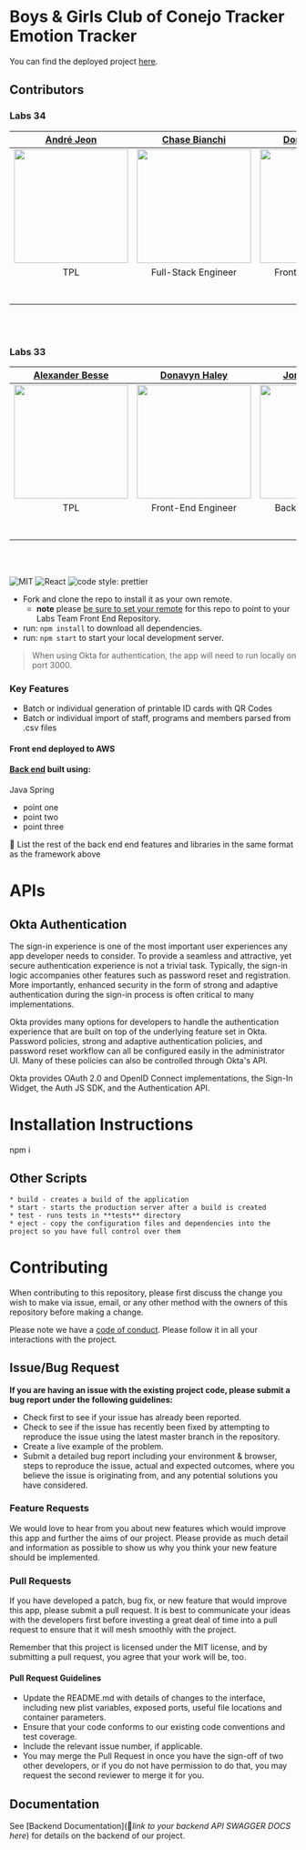 
# Boys & Girls Club of Conejo Tracker Emotion Tracker

You can find the deployed project [here](https://b.bgexperiencetracker.dev/).

## Contributors
### Labs 34
| [André Jeon](https://github.com/andre-jeon) | [Chase Bianchi](https://github.com/chasebianchi) | [Donavyn Haley](https://github.com/donavynhaley) | [Isaac Pak](https://github.com/pak11273) | [Jiawei Wu](https://github.com/abc1929) | [Iaroslav Mokroguz](https://github.com/maustrauk) | [Robert Garcia](https://github.com/JulsIII) | [Samuel Perrin](https://github.com/SamuelPerrin) |
| :---: | :---: | :---: | :---: | :---: | :---: | :---: | :---: |
| [<img src="https://avatars.githubusercontent.com/u/65319422?v=4" width = "200" />](https://github.com/andre-jeon) | [<img src="https://avatars.githubusercontent.com/u/73509539?v=4" width = "200" />](https://github.com/chasebianchi) | [<img src="https://avatars.githubusercontent.com/u/9630087?v=4" width = "200" />](https://github.com/donavynhaley) | [<img src="https://avatars.githubusercontent.com/u/2309184?v=4" width = "200" />](https://github.com/pak11273) | [<img src="https://avatars.githubusercontent.com/u/8783438?v=4" width="200" />](https://github.com/abc1929) | [<img src="https://avatars.githubusercontent.com/u/25729054?v=4" width="200" />](https://github.com/maustrauk) | [<img src="https://avatars.githubusercontent.com/u/32250331?v=4" width="200" />](https://github.com/JulsIII) | [<img src="https://avatars.githubusercontent.com/u/75265387?v=4" width="200" />](https://github.com/SamuelPerrin) |
| TPL | Full-Stack Engineer | Front-End Engineer | Front-End Engineer | Back-End Engineer | Front-End Engineer | Design Lead | Back-End Engineer | 
| [<img src="https://github.com/favicon.ico" width="15"> ](https://github.com/AlexJoeb) | [<img src="https://github.com/favicon.ico" width="15"> ](https://github.com/donavynhaley) | [<img src="https://github.com/favicon.ico" width="15"> ](https://github.com/jordan-hanson) | [<img src="https://github.com/favicon.ico" width="15"> ](https://github.com/Lukerdue) | [<img src="https://github.com/favicon.ico" width="15"> ](https://github.com/sebass482) | [<img src="https://github.com/favicon.ico" width="15"> ](https://github.com/maustrauk) | [<img src="https://github.com/favicon.ico" width="15"> ](https://github.com/jolness1) | [<img src="https://github.com/favicon.ico" width="15"> ](https://github.com/leahfern) |
| [ <img src="https://static.licdn.com/sc/h/al2o9zrvru7aqj8e1x2rzsrca" width="15"> ](https://www.linkedin.com/in/andrejeon/) | [ <img src="https://static.licdn.com/sc/h/al2o9zrvru7aqj8e1x2rzsrca" width="15"> ](https://www.linkedin.com/in/chasebianchi/) | [ <img src="https://static.licdn.com/sc/h/al2o9zrvru7aqj8e1x2rzsrca" width="15"> ](https://www.linkedin.com/in/donavynhaley/) | [ <img src="https://static.licdn.com/sc/h/al2o9zrvru7aqj8e1x2rzsrca" width="15"> ](https://www.linkedin.com/in/isaac-pak-78b72687/) | [ <img src="https://static.licdn.com/sc/h/al2o9zrvru7aqj8e1x2rzsrca" width="15"> ](https://www.linkedin.com/in/obtl) | [ <img src="https://static.licdn.com/sc/h/al2o9zrvru7aqj8e1x2rzsrca" width="15"> ](https://www.linkedin.com/in/iaroslav-mokroguz-b1448b132/) | [ <img src="https://static.licdn.com/sc/h/al2o9zrvru7aqj8e1x2rzsrca" width="15"> ](https://www.linkedin.com/in/rjgiii/) | [ <img src="https://static.licdn.com/sc/h/al2o9zrvru7aqj8e1x2rzsrca" width="15"> ](https://www.linkedin.com/in/samwperrin/) |
<br>
<br>

### Labs 33
| [Alexander Besse](https://github.com/AlexJoeb) | [Donavyn Haley](https://github.com/donavynhaley) | [Jordan Hanson](https://github.com/jordan-hanson) | [Jamie Jenks](https://github.com/Lukerdue) | [Sebastian Mendoza](https://github.com/sebass482) | [Iaroslav Mokroguz](https://github.com/maustrauk) | [Jacob Olness](https://github.com/jolness1) | [Leah Tabush](https://github.com/leahfern) |
| :---: | :---: | :---: | :---: | :---: | :---: | :---: | :---: |
| [<img src="https://avatars.githubusercontent.com/u/44859433?v=4" width = "200" />](https://github.com/AlexJoeb) | [<img src="https://avatars.githubusercontent.com/u/9630087?v=4" width = "200" />](https://github.com/donavynhaley) | [<img src="https://avatars.githubusercontent.com/u/57274530?v=4" width = "200" />](https://github.com/jordan-hanson) | [<img src="https://avatars.githubusercontent.com/u/61995130?v=4" width = "200" />](https://github.com/Lukerdue) | [<img src="https://avatars.githubusercontent.com/u/66289590?v=4" width="200" />](https://github.com/sebass482) | [<img src="https://avatars.githubusercontent.com/u/25729054?v=4" width="200" />](https://github.com/maustrauk) | [<img src="https://avatars.githubusercontent.com/u/1554076?v=4" width="200" />](https://github.com/jolness1) | [<img src="https://avatars.githubusercontent.com/u/73200321?v=4" width="200" />](https://github.com/leahfern) |
| TPL | Front-End Engineer | Back-End Engineer | Back-End Engineer | Co-Design Lead | Front-End Engineer | Back-End Engineer | Co-Design Lead | 
| [<img src="https://github.com/favicon.ico" width="15"> ](https://github.com/AlexJoeb) | [<img src="https://github.com/favicon.ico" width="15"> ](https://github.com/donavynhaley) | [<img src="https://github.com/favicon.ico" width="15"> ](https://github.com/jordan-hanson) | [<img src="https://github.com/favicon.ico" width="15"> ](https://github.com/Lukerdue) | [<img src="https://github.com/favicon.ico" width="15"> ](https://github.com/sebass482) | [<img src="https://github.com/favicon.ico" width="15"> ](https://github.com/maustrauk) | [<img src="https://github.com/favicon.ico" width="15"> ](https://github.com/jolness1) | [<img src="https://github.com/favicon.ico" width="15"> ](https://github.com/leahfern) |
| [ <img src="https://static.licdn.com/sc/h/al2o9zrvru7aqj8e1x2rzsrca" width="15"> ](https://www.linkedin.com/in/alexander-besse/) | [ <img src="https://static.licdn.com/sc/h/al2o9zrvru7aqj8e1x2rzsrca" width="15"> ](https://www.linkedin.com/in/haley-d-90253ba8/) | [ <img src="https://static.licdn.com/sc/h/al2o9zrvru7aqj8e1x2rzsrca" width="15"> ](https://www.linkedin.com/in/jordan-hanson-2a0346b1/) | [ <img src="https://static.licdn.com/sc/h/al2o9zrvru7aqj8e1x2rzsrca" width="15"> ](http://linkedin.com/in/jamiejenksdev) | [ <img src="https://static.licdn.com/sc/h/al2o9zrvru7aqj8e1x2rzsrca" width="15"> ](https://www.linkedin.com/in/sebastian-mendoza482/) | [ <img src="https://static.licdn.com/sc/h/al2o9zrvru7aqj8e1x2rzsrca" width="15"> ](https://www.linkedin.com/in/iaroslav-mokroguz-b1448b132/) | [ <img src="https://static.licdn.com/sc/h/al2o9zrvru7aqj8e1x2rzsrca" width="15"> ](https://www.linkedin.com/in/jacob-olness/) | [ <img src="https://static.licdn.com/sc/h/al2o9zrvru7aqj8e1x2rzsrca" width="15"> ](https://www.linkedin.com/in/lft/) |
<br>
<br>

![MIT](https://img.shields.io/packagist/l/doctrine/orm.svg)
![React](https://img.shields.io/badge/react-v16.7.0--alpha.2-blue.svg)
![code style: prettier](https://img.shields.io/badge/code_style-prettier-ff69b4.svg?style=flat-square)

- Fork and clone the repo to install it as your own remote.
  - **note** please [be sure to set your remote](https://help.github.jp/enterprise/2.11/user/articles/changing-a-remote-s-url/) for this repo to point to your Labs Team Front End Repository.
- run: `npm install` to download all dependencies.
- run: `npm start` to start your local development server.

> When using Okta for authentication, the app will need to run locally on port 3000.

### Key Features

- Batch or individual generation of printable ID cards with QR Codes
- Batch or individual import of staff, programs and members parsed from .csv files

#### Front end deployed to AWS

#### [Back end](https://github.com/Lambda-School-Labs/bg-emotion-tracker-be-b) built using:

Java Spring

- point one
- point two
- point three

🚫 List the rest of the back end end features and libraries in the same format as the framework above

# APIs

## Okta Authentication

The sign-in experience is one of the most important user experiences any app developer needs to consider. To provide a seamless and attractive, yet secure authentication experience is not a trivial task. Typically, the sign-in logic accompanies other features such as password reset and registration. More importantly, enhanced security in the form of strong and adaptive authentication during the sign-in process is often critical to many implementations.

Okta provides many options for developers to handle the authentication experience that are built on top of the underlying feature set in Okta. Password policies, strong and adaptive authentication policies, and password reset workflow can all be configured easily in the administrator UI. Many of these policies can also be controlled through Okta's API.

Okta provides OAuth 2.0 and OpenID Connect implementations, the Sign-In Widget, the Auth JS SDK, and the Authentication API.

# Installation Instructions

npm i

## Other Scripts

    * build - creates a build of the application
    * start - starts the production server after a build is created
    * test - runs tests in **tests** directory
    * eject - copy the configuration files and dependencies into the project so you have full control over them

# Contributing

When contributing to this repository, please first discuss the change you wish to make via issue, email, or any other method with the owners of this repository before making a change.

Please note we have a [code of conduct](./CODE_OF_CONDUCT.md). Please follow it in all your interactions with the project.

## Issue/Bug Request

**If you are having an issue with the existing project code, please submit a bug report under the following guidelines:**

- Check first to see if your issue has already been reported.
- Check to see if the issue has recently been fixed by attempting to reproduce the issue using the latest master branch in the repository.
- Create a live example of the problem.
- Submit a detailed bug report including your environment & browser, steps to reproduce the issue, actual and expected outcomes, where you believe the issue is originating from, and any potential solutions you have considered.

### Feature Requests

We would love to hear from you about new features which would improve this app and further the aims of our project. Please provide as much detail and information as possible to show us why you think your new feature should be implemented.

### Pull Requests

If you have developed a patch, bug fix, or new feature that would improve this app, please submit a pull request. It is best to communicate your ideas with the developers first before investing a great deal of time into a pull request to ensure that it will mesh smoothly with the project.

Remember that this project is licensed under the MIT license, and by submitting a pull request, you agree that your work will be, too.

#### Pull Request Guidelines

- Update the README.md with details of changes to the interface, including new plist variables, exposed ports, useful file locations and container parameters.
- Ensure that your code conforms to our existing code conventions and test coverage.
- Include the relevant issue number, if applicable.
- You may merge the Pull Request in once you have the sign-off of two other developers, or if you do not have permission to do that, you may request the second reviewer to merge it for you.

## Documentation

See [Backend Documentation](🚫*link to your backend API SWAGGER DOCS here*) for details on the backend of our project.

